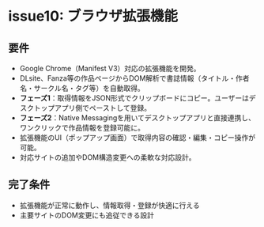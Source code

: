 # issue10: ブラウザ拡張機能

## 要件
- Google Chrome（Manifest V3）対応の拡張機能を開発。
- DLsite、Fanza等の作品ページからDOM解析で書誌情報（タイトル・作者名・サークル名・タグ等）を自動取得。
- **フェーズ1**：取得情報をJSON形式でクリップボードにコピー。ユーザーはデスクトップアプリ側でペーストして登録。
- **フェーズ2**：Native Messagingを用いてデスクトップアプリと直接連携し、ワンクリックで作品情報を登録可能に。
- 拡張機能のUI（ポップアップ画面）で取得内容の確認・編集・コピー操作が可能。
- 対応サイトの追加やDOM構造変更への柔軟な対応設計。

## 完了条件
- 拡張機能が正常に動作し、情報取得・登録が快適に行える
- 主要サイトのDOM変更にも追従できる設計
